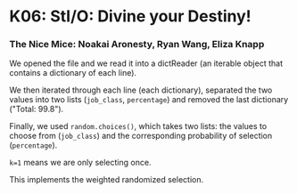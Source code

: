 # K06: StI/O: Divine your Destiny!

### The Nice Mice: Noakai Aronesty, Ryan Wang, Eliza Knapp

We opened the file and we read it into a dictReader (an iterable object that contains a dictionary of each line).

We then iterated through each line (each dictionary), separated the two values into two lists (`job_class`, `percentage`) and removed the last dictionary ("Total: 99.8").

Finally, we used `random.choices()`, which takes two lists: the values to choose from (`job_class`) and the corresponding probability of selection (`percentage`). 

`k=1` means we are only selecting once. 

This implements the weighted randomized selection.
